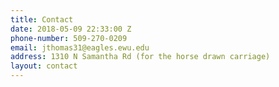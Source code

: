 ```yaml
---
title: Contact
date: 2018-05-09 22:33:00 Z
phone-number: 509-270-0209
email: jthomas31@eagles.ewu.edu
address: 1310 N Samantha Rd (for the horse drawn carriage)
layout: contact
---
```


